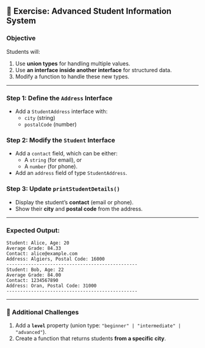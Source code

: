 ## **🚀 Exercise: Advanced Student Information System**
### **Objective**  
Students will:  
1. Use **union types** for handling multiple values.  
2. Use **an interface inside another interface** for structured data.  
3. Modify a function to handle these new types.  

---

### **Step 1: Define the `Address` Interface**  
- Add a `StudentAddress` interface with:  
  - `city` (string)  
  - `postalCode` (number)  

### **Step 2: Modify the `Student` Interface**  
- Add a `contact` field, which can be either:  
  - A `string` (for email), or  
  - A `number` (for phone).  
- Add an `address` field of type `StudentAddress`.  

### **Step 3: Update `printStudentDetails()`**  
- Display the student’s **contact** (email or phone).  
- Show their **city** and **postal code** from the address.  


---

### **Expected Output:**
```
Student: Alice, Age: 20
Average Grade: 84.33
Contact: alice@example.com
Address: Algiers, Postal Code: 16000
------------------------------------------------
Student: Bob, Age: 22
Average Grade: 84.00
Contact: 1234567890
Address: Oran, Postal Code: 31000
------------------------------------------------
```

---

### **🔹 Additional Challenges**
1. Add a **`level`** property (union type: `"beginner" | "intermediate" | "advanced"`).  
2. Create a function that returns students **from a specific city**.  
